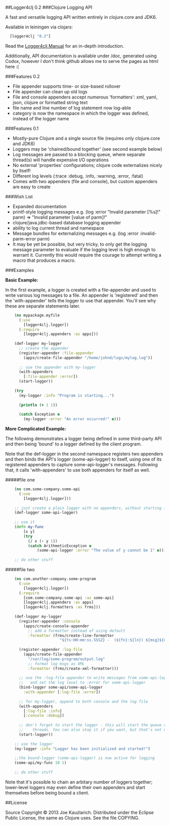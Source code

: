##Logger4clj 0.2
###Clojure Logging API

A fast and versatile logging API written entirely in clojure.core and JDK6. 

Available in leiningen via clojars:

````clojure
  [logger4clj "0.2"]
````

Read the [Logger4clj Manual](https://github.com/jkauzlar/logger4clj/wiki/Logger4clj-Manual) 
for an in-depth introduction.

Additionally, API documentation is available under /doc, generated using Codox, however
I don't think github allows me to serve the pages as html here :(

###Features 0.2

*  File appender supports time- or size-based rollover
*  File appender can clean up old logs
*  File and console appenders accept numerous 'formatters': xml, yaml, 
   json, clojure or formatted string text
*  file name and line number of log statement now log-able
*  category is now the namespace in which the logger was defined, instead of
   the logger name

###Features 0.1

*  Mostly-pure Clojure and a single source file (requires only clojure.core and JDK6)
*  Loggers may be 'chained/bound together' (see second example below)
*  Log messages are passed to a blocking queue, where separate thread(s) will 
   handle expensive I/O operations
*  No external 'properties' configurations; clojure code externalizes nicely by itself!
*  Different log levels (:trace :debug, :info, :warning, :error, :fatal)
*  Comes with two appenders (file and console), but custom appenders are easy 
   to create

###Wish List

*  Expanded documentation
*  printf-style logging messages e.g. (log :error "Invalid parameter [%s]!" 
   parm) => "Invalid parameter [value of parm]!"
*  clojure/java.jdbc-based database logging appender
*  ability to log current thread and namespace
*  Message bundles for externalizing messages e.g. (log :error :invalid-parm-error parm)
*  It may be yet be possible, but very tricky, to only get the logging message 
   parameter to evaluate if the logging level is high enough to warrant it. 
   Currently this would require the courage to attempt writing a macro that produces a macro.



###Examples

__Basic Example:__

In the first example, a logger is created with a file-appender and used to write
various log messages to a file. An appender is 'registered' and then the 
'with-appender' tells the logger to use that appender. You'll see why these are
separate statements later.

````clojure
    (ns mypackage.myfile
      (:use 
        [logger4clj.logger])
      (:require
        [logger4clj.appenders :as apps]))
        
    (def-logger my-logger
      ;; create the appender
      (register-appender :file-appender
        (apps/create-file-appender "/home/johnd/logs/mylog.log"))
        
      ;; use the appender with my-logger
      (with-appenders
        [:file-appender :error])
      (start-logger))
        
    (try
      (my-logger :info "Program is starting...")
      
      (println (+ 1 1))
      
      (catch Exception e
        (my-logger :error "An error occurred!" e)))
````
__More Complicated Example:__        

The following demonstrates a logger being defined in some third-party API and
then being 'bound' to a logger defined by the client program.

Note that the def-logger in the second namespace registers two appenders and
then binds the API's logger (some-api-logger) to itself, using one of its
registered appenders to capture some-api-logger's messages. Following that, it
calls 'with-appenders' to use both appenders for itself as well.

#####file one
````clojure
    (ns com.some-company.some-api
      (:use
        [logger4clj.logger]))
    
    ;; just create a plain logger with no appenders, without starting it    
    (def-logger some-api-logger)
    
    ;; use it
    (defn my-func 
        [x y]
        (try
          (/ x (- y 1))
          (catch ArithmeticException e
              (some-api-logger :error "The value of y cannot be 1" e))))
    
    ;; do other stuff
````    
#####file two
````clojure
    (ns com.another-company.some-program
      (:use
        [logger4clj.logger])
      (:require 
        [com.some-company.some-api :as some-api]
        [logger4clj.appenders :as apps]
        [logger4clj.formatters :as frms]))
        
    (def-logger my-logger
      (register-appender :console
        (apps/create-console-appender
          ;; add a formatter instead of using default
          :formatter (frms/create-line-formatter 
                        "${ts:HH:mm:ss.SSSZ} -  (${fn}:${ln}) ${msg}${n}"))
                        
      (register-appender :log-file
        (apps/create-file-appender 
          "/var/log/some-program/output.log"
          ;; format log msgs as XML
          :formatter (frms/create-xml-formatter)))
      
      ;; use the :log-file appender to write messages from some-api-logger
      ;;   and set the log level to :error for some-api-logger 
      (bind-logger some-api/some-api-logger
        :with-appender [:log-file :error])
        
      ;; for my-logger, append to both console and the log file
      (with-appenders
        [:log-file :info]
        [:console :debug])
        
      ;; don't forget to start the logger - this will start the queue reading
      ;;    threads. You can also stop it if you want, but that's not necessary
      (start-logger))
       
    ;; use the logger 
    (my-logger :info "Logger has been initialized and started!")
    
    ;;the bound-logger (some-api-logger) is now active for logging
    (some-api/my-func 10 1)
    
    ;; do other stuff
````        
Note that it's possible to chain an arbitary number of loggers together; lower-level loggers may even define their 
own appenders and start themselves before being bound a client.

##License

Source Copyright © 2013 Joe Kauzlarich. 
Distributed under the Eclipse Public License, the same as Clojure uses. 
See the file COPYING.




